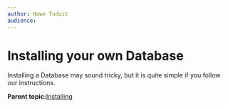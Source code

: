 ```yaml
---
author: Howe Tuduit
audience: 
---
```


# Installing your own Database

Installing a Database may sound tricky, but it is quite simple if you follow our instructions.

**Parent topic:**[Installing](../topics/installing.md)


